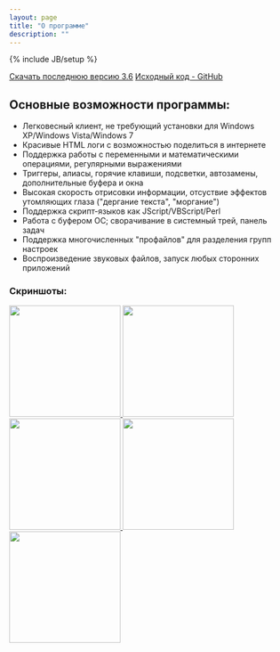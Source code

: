 ```yaml
---
layout: page
title: "О программе"
description: ""
---
```

{% include JB/setup %}

<section id="downloads">
  <a href="http://nerevar.github.io/jmc/releases/jmc3600.zip" class="btn btn-jmc"><span class="icon"></span>Скачать последнюю версию 3.6</a>
  <a href="https://github.com/nerevar/jmc" class="btn btn-github"><span class="icon"></span>Исходный код - GitHub</a>
</section>

## Основные возможности программы:

- Легковесный клиент, не требующий установки для Windows XP/Windows Vista/Windows 7
- Красивые HTML логи с возможностью поделиться в интернете
- Поддержка работы с переменными и математическими операциями, регулярными выражениями
- Триггеры, алиасы, горячие клавиши, подсветки, автозамены, дополнительные буфера и окна
- Высокая скорость отрисовки информации, отсуствие эффектов утомляющих глаза ("дергание текста", "моргание")
- Поддержка скрипт-языков как JScript/VBScript/Perl
- Работа с буфером ОС; сворачивание в системный трей, панель задач
- Поддержка многочисленных "профайлов" для разделения групп настроек
- Воспроизведение звуковых файлов, запуск любых сторонних приложений

### Скриншоты:  
<a class="fancybox" rel="group" title="Окно жабы - приветственный MOTD мира Арды, Окно со списком эффектов" href="{{ BASE_PATH }}/uploads/jmc_screens/arda1.png">
    <img src="{{ BASE_PATH }}/uploads/jmc_screens/arda1.png" alt="" width="200" />
</a>
<a class="fancybox" rel="group" title="Настройки - подстветки (highlights)" href="{{ BASE_PATH }}/uploads/jmc_screens/arda2.png">
    <img src="{{ BASE_PATH }}/uploads/jmc_screens/arda2.png" alt="" width="200" />
</a>
<a class="fancybox" rel="group" title="Мультичаринг несколькими жабами :)" href="{{ BASE_PATH }}/uploads/jmc_screens/mults.png">
    <img src="{{ BASE_PATH }}/uploads/jmc_screens/mults.png" alt="" width="200" />
</a>
<a class="fancybox" rel="group" title="Настройки - триггеры, группы" href="{{ BASE_PATH }}/uploads/jmc_screens/game_settings_Triggers.png">
    <img src="{{ BASE_PATH }}/uploads/jmc_screens/game_settings_Triggers.png" alt="" width="200" />
</a>
<a class="fancybox" rel="group" title="Выбор скриптового движка - JScript, VBScript, Perl" href="{{ BASE_PATH }}/uploads/jmc_screens/options_script_engines.png">
    <img src="{{ BASE_PATH }}/uploads/jmc_screens/options_script_engines.png" alt="" width="200" />
</a>
